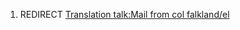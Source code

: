 1.  REDIRECT [Translation talk:Mail from col
    falkland/el](Translation_talk:Mail_from_col_falkland/el "wikilink")
